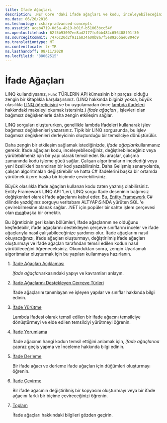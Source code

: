 ```yaml
---
title: İfade Ağaçları
description: .NET Core 'daki ifade ağaçları ve kodu, inceleyebileceğiniz, değiştirebileceğiniz ve yürütemeyeceğiniz yapılar olarak göstermek için nasıl kullanacağınızı öğrenin.
ms.date: 06/20/2016
ms.technology: csharp-advanced-concepts
ms.assetid: aceb4719-0d5a-4b19-b01f-b51063bcc54f
ms.openlocfilehash: 62f5b93097ee8ad2177fc0bb484c656408f91f30
ms.sourcegitcommit: 7476c20d2f911a834a00b8a7f5e8926bae6804d9
ms.translationtype: MT
ms.contentlocale: tr-TR
ms.lasthandoff: 08/11/2020
ms.locfileid: "88062515"
---
```

# <a name="expression-trees"></a>İfade Ağaçları

LINQ kullandıysanız, `Func` TÜRLERIN API kümesinin bir parçası olduğu zengin bir kitaplıkla karşılaşırsınız. (LINQ hakkında bilginiz yoksa, büyük olasılıkla [LINQ öğreticisini](linq/index.md) ve bu uygulamadan önce [lambda ifadeleri](language-reference/operators/lambda-expressions.md) hakkındaki makaleyi okumak istersiniz.) *Ifade ağaçları* , işlevleri olan bağımsız değişkenlerle daha zengin etkileşim sağlar.

LINQ sorguları oluştururken, genellikle lambda Ifadeleri kullanarak işlev bağımsız değişkenleri yazarsınız. Tipik bir LINQ sorgusunda, bu işlev bağımsız değişkenleri derleyicinin oluşturduğu bir temsilciye dönüştürülür.

Daha zengin bir etkileşim sağlamak istediğinizde, *Ifade ağaçları*kullanmanız gerekir.
İfade ağaçları kodu, inceleyebileceğiniz, değiştirebileceğiniz veya yürütebilmeniz için bir yapı olarak temsil eder. Bu araçlar, çalışma zamanında kodu işleme gücü sağlar. Çalışan algoritmaların incelediği veya yeni özellikleri barındıran bir kod yazabilirsiniz. Daha Gelişmiş senaryolarda, çalışan algoritmaları değiştirebilir ve hatta C# ifadelerini başka bir ortamda yürütmek üzere başka bir biçimde çevirebilirsiniz.

Büyük olasılıkla Ifade ağaçları kullanan kodu zaten yazmış olabilirsiniz. Entity Framework LINQ API 'Leri, LINQ sorgu Ifade deseninin bağımsız değişkenleri olarak Ifade ağaçlarını kabul eder.
Bu, [Entity Framework](/ef/) C# dilinde yazdığınız sorguyu veritabanı ALTYAPıSıNDA yürüten SQL 'e çevirebilmesine olanak sağlar. .NET için popüler bir sahte işlem çerçevesi olan [moq](https://github.com/Moq/moq)başka bir örnektir.

Bu öğreticinin geri kalan bölümleri, Ifade ağaçlarının ne olduğunu keşfedebilir, ifade ağaçlarını destekleyen çerçeve sınıflarını inceler ve ifade ağaçlarıyla nasıl çalışabileceğinize yardımcı olur. İfade ağaçlarını nasıl okuyacağınızı, ifade ağaçları oluşturmayı, değiştirilmiş ifade ağaçları oluşturmayı ve ifade ağaçları tarafından temsil edilen kodun nasıl yürütüleceğini öğreneceksiniz. Okunduktan sonra, zengin Uyarlamalı algoritmalar oluşturmak için bu yapıları kullanmaya hazırlanın.

1. [İfade Ağaçları Açıklaması](expression-trees-explained.md)

    *Ifade ağaçları*arkasındaki yapıyı ve kavramları anlayın.

2. [İfade Ağaçlarını Destekleyen Çerçeve Türleri](expression-classes.md)

    İfade ağaçlarını tanımlayan ve işleyen yapılar ve sınıflar hakkında bilgi edinin.

3. [İfade Yürütme](expression-trees-execution.md)

    Lambda Ifadesi olarak temsil edilen bir ifade ağacını temsilciye dönüştürmeyi ve elde edilen temsilciyi yürütmeyi öğrenin.

4. [İfade Yorumlama](expression-trees-interpreting.md)

    İfade ağacının hangi kodun temsil ettiğini anlamak için, *ifade ağaçlarına* çapraz geçiş yapma ve İnceleme hakkında bilgi edinin.

5. [İfade Derleme](expression-trees-building.md)

    Bir ifade ağacı ve derleme ifade ağaçları için düğümleri oluşturmayı öğrenin.

6. [İfade Çevirme](expression-trees-translating.md)

    Bir ifade ağacının değiştirilmiş bir kopyasını oluşturmayı veya bir ifade ağacını farklı bir biçime çevireceğinizi öğrenin.

7. [Toplam](expression-trees-summary.md)

    İfade ağaçları hakkındaki bilgileri gözden geçirin.
